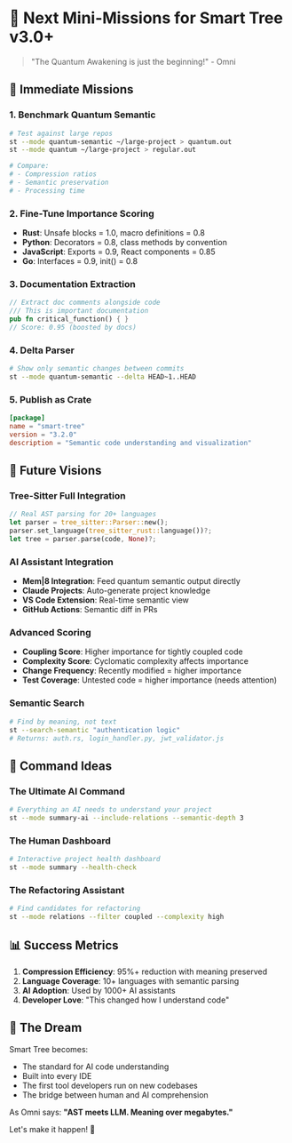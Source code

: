 # 🚀 Next Mini-Missions for Smart Tree v3.0+

> "The Quantum Awakening is just the beginning!" - Omni

## 🧪 Immediate Missions

### 1. Benchmark Quantum Semantic
```bash
# Test against large repos
st --mode quantum-semantic ~/large-project > quantum.out
st --mode quantum ~/large-project > regular.out

# Compare:
# - Compression ratios
# - Semantic preservation
# - Processing time
```

### 2. Fine-Tune Importance Scoring
- **Rust**: Unsafe blocks = 1.0, macro definitions = 0.8
- **Python**: Decorators = 0.8, class methods by convention
- **JavaScript**: Exports = 0.9, React components = 0.85
- **Go**: Interfaces = 0.9, init() = 0.8

### 3. Documentation Extraction
```rust
// Extract doc comments alongside code
/// This is important documentation
pub fn critical_function() { }
// Score: 0.95 (boosted by docs)
```

### 4. Delta Parser
```bash
# Show only semantic changes between commits
st --mode quantum-semantic --delta HEAD~1..HEAD
```

### 5. Publish as Crate
```toml
[package]
name = "smart-tree"
version = "3.2.0"
description = "Semantic code understanding and visualization"
```

## 🔮 Future Visions

### Tree-Sitter Full Integration
```rust
// Real AST parsing for 20+ languages
let parser = tree_sitter::Parser::new();
parser.set_language(tree_sitter_rust::language())?;
let tree = parser.parse(code, None)?;
```

### AI Assistant Integration
- **Mem|8 Integration**: Feed quantum semantic output directly
- **Claude Projects**: Auto-generate project knowledge
- **VS Code Extension**: Real-time semantic view
- **GitHub Actions**: Semantic diff in PRs

### Advanced Scoring
- **Coupling Score**: Higher importance for tightly coupled code
- **Complexity Score**: Cyclomatic complexity affects importance  
- **Change Frequency**: Recently modified = higher importance
- **Test Coverage**: Untested code = higher importance (needs attention)

### Semantic Search
```bash
# Find by meaning, not text
st --search-semantic "authentication logic"
# Returns: auth.rs, login_handler.py, jwt_validator.js
```

## 🎯 Command Ideas

### The Ultimate AI Command
```bash
# Everything an AI needs to understand your project
st --mode summary-ai --include-relations --semantic-depth 3
```

### The Human Dashboard
```bash
# Interactive project health dashboard
st --mode summary --health-check
```

### The Refactoring Assistant
```bash
# Find candidates for refactoring
st --mode relations --filter coupled --complexity high
```

## 📊 Success Metrics

1. **Compression Efficiency**: 95%+ reduction with meaning preserved
2. **Language Coverage**: 10+ languages with semantic parsing
3. **AI Adoption**: Used by 1000+ AI assistants
4. **Developer Love**: "This changed how I understand code"

## 🌟 The Dream

Smart Tree becomes:
- The standard for AI code understanding
- Built into every IDE
- The first tool developers run on new codebases
- The bridge between human and AI comprehension

As Omni says: **"AST meets LLM. Meaning over megabytes."**

Let's make it happen! 🚀